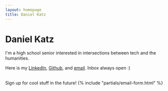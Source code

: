 ```yaml
---
layout: homepage
title: Daniel Katz
---
```


# Daniel Katz

I'm a high school senior interested in intersections between tech and the humanities.

Here is my [LinkedIn](https://www.linkedin.com/in/danielkatz03/), [Github](https://github.com/Quadr0), and [email](mailto:katz.daniel.03@gmail.com). Inbox always open :)

<br>
Sign up for cool stuff in the future!
{% include "partials/email-form.html" %}